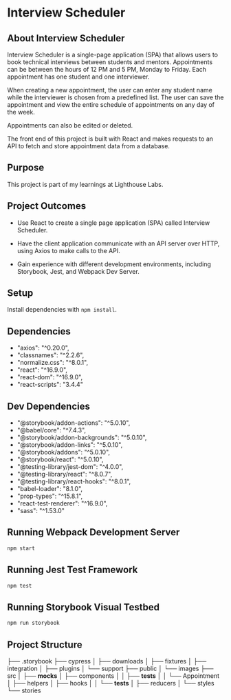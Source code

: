 # Interview Scheduler

## About Interview Scheduler

Interview Scheduler is a single-page application (SPA) that allows users to book technical interviews between students and mentors. Appointments can be between the hours of 12 PM and 5 PM, Monday to Friday. Each appointment has one student and one interviewer.

When creating a new appointment, the user can enter any student name while the interviewer is chosen from a predefined list. The user can save the appointment and view the entire schedule of appointments on any day of the week.

Appointments can also be edited or deleted.

The front end of this project is built with React and makes requests to an API to fetch and store appointment data from a database.

## Purpose

This project is part of my learnings at Lighthouse Labs.

## Project Outcomes

- Use React to create a single page application (SPA) called Interview Scheduler.

- Have the client application communicate with an API server over HTTP, using Axios to make calls to the API.

- Gain experience with different development environments, including Storybook, Jest, and Webpack Dev Server.

## Setup

Install dependencies with `npm install`.

## Dependencies

- "axios": "^0.20.0",
- "classnames": "^2.2.6",
- "normalize.css": "^8.0.1",
- "react": "^16.9.0",
- "react-dom": "^16.9.0",
- "react-scripts": "3.4.4"

## Dev Dependencies
- "@storybook/addon-actions": "^5.0.10",
- "@babel/core": "^7.4.3",
- "@storybook/addon-backgrounds": "^5.0.10",
- "@storybook/addon-links": "^5.0.10",
- "@storybook/addons": "^5.0.10",
- "@storybook/react": "^5.0.10",
- "@testing-library/jest-dom": "^4.0.0",
- "@testing-library/react": "^8.0.7",
- "@testing-library/react-hooks": "^8.0.1",
- "babel-loader": "8.1.0",
- "prop-types": "^15.8.1",
- "react-test-renderer": "^16.9.0",
- "sass": "^1.53.0"

## Running Webpack Development Server

```sh
npm start
```

## Running Jest Test Framework

```sh
npm test
```

## Running Storybook Visual Testbed

```sh
npm run storybook
```

## Project Structure
├── .storybook
├── cypress
│   ├── downloads
│   ├── fixtures
│   ├── integration
│   ├── plugins
│   └── support
├── public
│   └── images
├── src
│   ├── __mocks__
│   ├── components
│   │   ├── __tests__
│   │   └── Appointment
│   ├── helpers
│   ├── hooks
│   │   └── __tests__
│   ├── reducers
│   └── styles
└── stories


